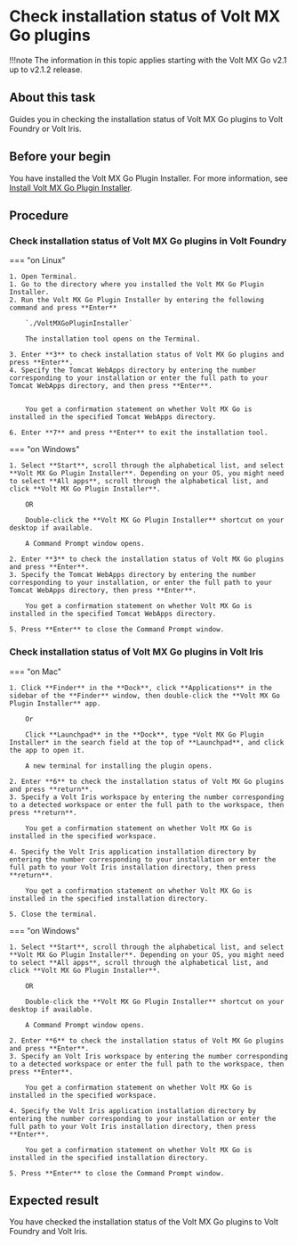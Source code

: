 # Check installation status of Volt MX Go plugins

!!!note
    The information in this topic applies starting with the Volt MX Go v2.1 up to v2.1.2 release.

## About this task

Guides you in checking the installation status of Volt MX Go plugins to Volt Foundry or Volt Iris.

## Before your begin

You have installed the Volt MX Go Plugin Installer. For more information, see [Install Volt MX Go Plugin Installer](../../tutorials/installupgrade/installiris/installiris.md#install-volt-mx-go-plugin-installer).

## Procedure

### Check installation status of Volt MX Go plugins in Volt Foundry

=== "on Linux"

    1. Open Terminal.
    1. Go to the directory where you installed the Volt MX Go Plugin Installer.
    2. Run the Volt MX Go Plugin Installer by entering the following command and press **Enter**

        `./VoltMXGoPluginInstaller`

        The installation tool opens on the Terminal.

    3. Enter **3** to check installation status of Volt MX Go plugins and press **Enter**.
    4. Specify the Tomcat WebApps directory by entering the number corresponding to your installation or enter the full path to your Tomcat WebApps directory, and then press **Enter**.

        
        You get a confirmation statement on whether Volt MX Go is installed in the specified Tomcat WebApps directory.

    6. Enter **7** and press **Enter** to exit the installation tool. 

=== "on Windows"

    1. Select **Start**, scroll through the alphabetical list, and select **Volt MX Go Plugin Installer**. Depending on your OS, you might need to select **All apps**, scroll through the alphabetical list, and click **Volt MX Go Plugin Installer**.

        OR

        Double-click the **Volt MX Go Plugin Installer** shortcut on your desktop if available. 

        A Command Prompt window opens.

    2. Enter **3** to check the installation status of Volt MX Go plugins and press **Enter**.
    3. Specify the Tomcat WebApps directory by entering the number corresponding to your installation, or enter the full path to your Tomcat WebApps directory, then press **Enter**. 

        You get a confirmation statement on whether Volt MX Go is installed in the specified Tomcat WebApps directory. 

    5. Press **Enter** to close the Command Prompt window.

### Check installation status of Volt MX Go plugins in Volt Iris

=== "on Mac"

    1. Click **Finder** in the **Dock**, click **Applications** in the sidebar of the **Finder** window, then double-click the **Volt MX Go Plugin Installer** app.
    
        Or

        Click **Launchpad** in the **Dock**, type *Volt MX Go Plugin Installer* in the search field at the top of **Launchpad**, and click the app to open it.

        A new terminal for installing the plugin opens. 

    2. Enter **6** to check the installation status of Volt MX Go plugins and press **return**.
    3. Specify a Volt Iris workspace by entering the number corresponding to a detected workspace or enter the full path to the workspace, then press **return**.

        You get a confirmation statement on whether Volt MX Go is installed in the specified workspace.

    4. Specify the Volt Iris application installation directory by entering the number corresponding to your installation or enter the full path to your Volt Iris installation directory, then press **return**. 

        You get a confirmation statement on whether Volt MX Go is installed in the specified installation directory. 
    
    5. Close the terminal.   

=== "on Windows"

    1. Select **Start**, scroll through the alphabetical list, and select **Volt MX Go Plugin Installer**. Depending on your OS, you might need to select **All apps**, scroll through the alphabetical list, and click **Volt MX Go Plugin Installer**.

        OR

        Double-click the **Volt MX Go Plugin Installer** shortcut on your desktop if available. 

        A Command Prompt window opens.

    2. Enter **6** to check the installation status of Volt MX Go plugins and press **Enter**.
    3. Specify an Volt Iris workspace by entering the number corresponding to a detected workspace or enter the full path to the workspace, then press **Enter**. 

        You get a confirmation statement on whether Volt MX Go is installed in the specified workspace.

    4. Specify the Volt Iris application installation directory by entering the number corresponding to your installation or enter the full path to your Volt Iris installation directory, then press **Enter**. 

        You get a confirmation statement on whether Volt MX Go is installed in the specified installation directory. 

    5. Press **Enter** to close the Command Prompt window.

## Expected result

You have checked the installation status of the Volt MX Go plugins to Volt Foundry and Volt Iris.
